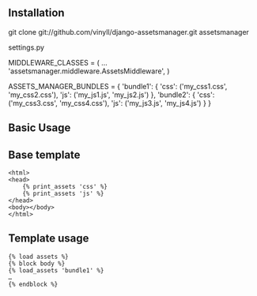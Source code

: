 ## Installation

git clone git://github.com/vinyll/django-assetsmanager.git assetsmanager


settings.py

MIDDLEWARE_CLASSES = (
    …
    'assetsmanager.middleware.AssetsMiddleware',
)

ASSETS_MANAGER_BUNDLES = {
  'bundle1': {
    'css': ('my_css1.css', 'my_css2.css'),
    'js':  ('my_js1.js', 'my_js2.js')
  },
  'bundle2': {
    'css': ('my_css3.css', 'my_css4.css'),
    'js':  ('my_js3.js', 'my_js4.js')
  }
}


## Basic Usage

## Base template

    <html>
    <head>
        {% print_assets 'css' %}
        {% print_assets 'js' %}
    </head>
    <body></body>
    </html>

## Template usage

    {% load assets %}
    {% block body %}
    {% load_assets 'bundle1' %}
    …
    {% endblock %}


